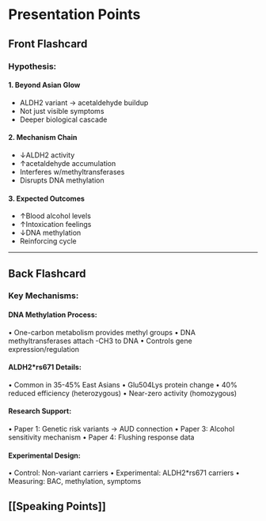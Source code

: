 # Presentation Points

## Front Flashcard

### Hypothesis:

#### 1. Beyond Asian Glow
- ALDH2 variant → acetaldehyde buildup
- Not just visible symptoms
- Deeper biological cascade

#### 2. Mechanism Chain
- ↓ALDH2 activity
- ↑acetaldehyde accumulation
- Interferes w/methyltransferases
- Disrupts DNA methylation

#### 3. Expected Outcomes
- ↑Blood alcohol levels
- ↑Intoxication feelings
- ↓DNA methylation
- Reinforcing cycle

---

## Back Flashcard

### Key Mechanisms:

#### DNA Methylation Process:
• One-carbon metabolism provides methyl groups
• DNA methyltransferases attach -CH3 to DNA
• Controls gene expression/regulation

#### ALDH2\*rs671 Details:
• Common in 35-45% East Asians
• Glu504Lys protein change
• 40% reduced efficiency (heterozygous)
• Near-zero activity (homozygous)

#### Research Support:
• Paper 1: Genetic risk variants → AUD connection
• Paper 3: Alcohol sensitivity mechanism
• Paper 4: Flushing response data

#### Experimental Design:
• Control: Non-variant carriers
• Experimental: ALDH2*rs671 carriers
• Measuring: BAC, methylation, symptoms

## [[Speaking Points]]

